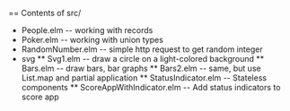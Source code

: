 == Contents of src/

* People.elm		-- working with records
* Poker.elm		-- working with union types
* RandomNumber.elm  -- simple http request to get random integer
* svg
** 	Svg1.elm  -- draw a circle on a light-colored background
**  Bars.elm	-- draw bars, bar graphs
** Bars2.elm  -- same, but use List.map and partial application
** StatusIndicator.elm -- Stateless components
** ScoreAppWithIndicator.elm  -- Add status indicators to score app
